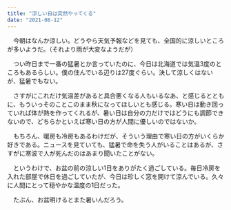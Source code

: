 ```yaml
---
title: "涼しい日は突然やってくる"
date: "2021-08-12"
---
```


　今朝はなんか涼しい。どうやら天気予報などを見ても、全国的に涼しいところが多いようだ。（それより雨が大変なようだが）

　つい昨日まで一番の猛暑とか言っていたのに、今日は北海道では気温3度のところもあるらしい。僕の住んでいる辺りは27度ぐらい。決して涼しくはないが、猛暑でもない。

　さすがにこれだけ気温差があると具合悪くなる人もいるなあ、と感じるとともに、もういっそのことこのまま秋になってほしいとも感じる。寒い日は動き回っていれば体が熱を作ってくれるが、暑い日は自分の力だけではどうにも調節できないので、どちらかといえば寒い日の方が人間に優しいのではないか。

　もちろん、暖房も冷房もあるわけだが、そういう理由で寒い日の方がいくらか好きである。ニュースを見ていても、猛暑で命を失う人がいることはあるが、さすがに寒波で人が死んだのはあまり聞いたことがない。

　というわけで、お盆の前の涼しい1日をありがたく過ごしている。毎日冷房を入れた部屋で休日を過ごしていたが、今日は珍しく窓を開けて涼んでいる。久々に人間にとって穏やかな温度の1日だった。

　たぶん、お盆明けるとまた暑いんだろう。
